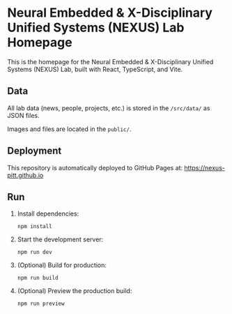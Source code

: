 # Neural Embedded & X-Disciplinary Unified Systems (NEXUS) Lab Homepage

This is the homepage for the Neural Embedded & X-Disciplinary Unified Systems (NEXUS) Lab, built with React, TypeScript, and Vite.

## Data

All lab data (news, people, projects, etc.) is stored in the `/src/data/` as JSON files.

Images and files are located in the `public/`.

## Deployment

This repository is automatically deployed to GitHub Pages at: https://nexus-pitt.github.io


## Run

1. Install dependencies:

   ```
   npm install
   ```

2. Start the development server:

   ```
   npm run dev
   ```

3. (Optional) Build for production:

   ```
   npm run build
   ```

4. (Optional) Preview the production build:
   ```
   npm run preview
   ```
